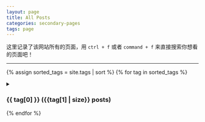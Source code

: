 ```yaml
---
layout: page
title: All Posts
categories: secondary-pages
tags: page
---
```


这里记录了该网站所有的页面，用 `ctrl + f` 或者 `command + f` 来直接搜索你想看的页面吧！

---

{% assign sorted_tags = site.tags | sort %}
{% for tag in sorted_tags %}
  <details>
  <summary><h3>{{ tag[0] }} ({{tag[1] | size}} posts)</h3></summary>
  <ul>
    {% for post in tag[1] %}
      <li><span>{{ post.date | date_to_string }}</span> &raquo; <a href="{{ site.baseurl }}{{ post.url }}">{{ post.title }}</a></li>
    {% endfor %}
  </ul>
  </details>
{% endfor %}